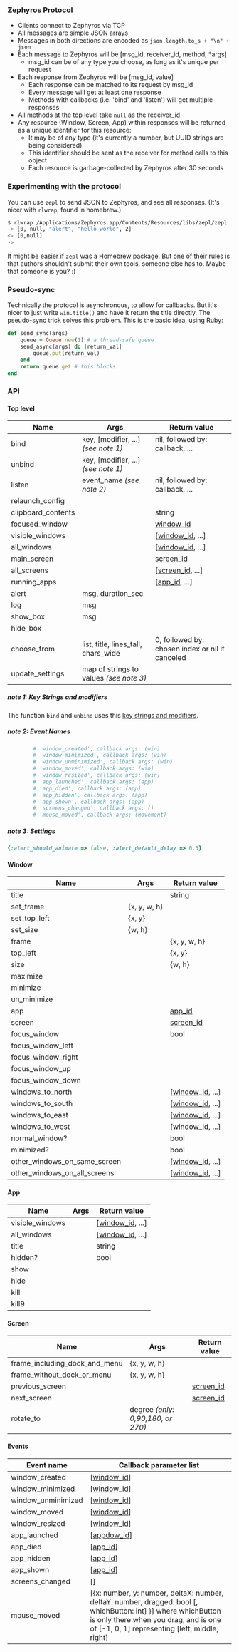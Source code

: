### Zephyros Protocol

* Clients connect to Zephyros via TCP
* All messages are simple JSON arrays
* Messages in both directions are encoded as `json.length.to_s + "\n" + json`
* Each message to Zephyros will be [msg_id, receiver_id, method, *args]
    * msg_id can be of any type you choose, as long as it's unique per request
* Each response from Zephyros will be [msg_id, value]
    * Each response can be matched to its request by msg_id
    * Every message will get at least one response
    * Methods with callbacks (i.e. 'bind' and 'listen') will get multiple responses
* All methods at the top level take `null` as the receiver_id
* Any resource (Window, Screen, App) within responses will be returned as a unique identifier for this resource:
    * It may be of any type (it's currently a number, but UUID strings are being considered)
    * This identifier should be sent as the receiver for method calls to this object
    * Each resource is garbage-collected by Zephyros after 30 seconds

### Experimenting with the protocol

You can use `zepl` to send JSON to Zephyros, and see all responses. (It's nicer with `rlwrap`, found in homebrew.)

```bash
$ rlwrap /Applications/Zephyros.app/Contents/Resources/libs/zepl/zepl
-> [0, null, "alert", "hello world", 2]
<- [0,null]
->
```

It might be easier if `zepl` was a Homebrew package. But one of their rules is that authors shouldn't submit their own tools, someone else has to. Maybe that someone is you? :)

### Pseudo-sync

Technically the protocol is asynchronous, to allow for callbacks. But it's nicer to just write `win.title()` and have it return the title directly. The pseudo-sync trick solves this problem. This is the basic idea, using Ruby:

```ruby
def send_sync(args)
    queue = Queue.new(1) # a thread-safe queue
    send_async(args) do |return_val|
        queue.put(return_val)
    end
    return queue.get # this blocks
end
```

### API

#### Top level

Name               | Args                                    | Return value
-------------------|-----------------------------------------|--------------------
bind               | key, [modifier, ...]  *(see note 1)*    | nil, followed by: callback, ...
unbind             | key, [modifier, ...]  *(see note 1)*    |
listen             | event_name            *(see note 2)*    | nil, followed by: callback, ...
relaunch_config    |                                         |
clipboard_contents |                                         | string
focused_window     |                                         | [window_id](#window)
visible_windows    |                                         | [[window_id](#window), ...]
all_windows        |                                         | [[window_id](#window), ...]
main_screen        |                                         | [screen_id](#screen)
all_screens        |                                         | [[screen_id](#screen), ...]
running_apps       |                                         | [[app_id](#app), ...]
alert              | msg, duration_sec                       |
log                | msg                                     |
show_box           | msg                                     |
hide_box           |                                         |
choose_from        | list, title, lines_tall, chars_wide     | 0, followed by: chosen index or nil if canceled
update_settings    | map of strings to values *(see note 3)* |


##### note 1: Key Strings and modifiers

The function `bind` and `unbind` uses this [key strings and modifiers](https://github.com/sdegutis/zephyros/blob/master/Zephyros/SDKeyBindingTranslator.m#L148).

##### note 2: Event Names

```ruby
        # 'window_created', callback args: (win)
        # 'window_minimized', callback args: (win)
        # 'window_unminimized', callback args: (win)
        # 'window_moved', callback args: (win)
        # 'window_resized', callback args: (win)
        # 'app_launched', callback args: (app)
        # 'app_died', callback args: (app)
        # 'app_hidden', callback args: (app)
        # 'app_shown', callback args: (app)
        # 'screens_changed', callback args: ()
        # 'mouse_moved', callback args: (movement)
```

##### note 3: Settings

```ruby
{:alert_should_animate => false, :alert_default_delay => 0.5}
```


#### Window

Name                         | Args         | Return value
-----------------------------|--------------|--------------------
title                        |              | string
set_frame                    | {x, y, w, h} |
set_top_left                 | {x, y}       |
set_size                     | {w, h}       |
frame                        |              | {x, y, w, h}
top_left                     |              | {x, y}
size                         |              | {w, h}
maximize                     |              |
minimize                     |              |
un_minimize                  |              |
app                          |              | [app_id](#app)
screen                       |              | [screen_id](#screen)
focus_window                 |              | bool
focus_window_left            |              |
focus_window_right           |              |
focus_window_up              |              |
focus_window_down            |              |
windows_to_north             |              | [[window_id](#window), ...]
windows_to_south             |              | [[window_id](#window), ...]
windows_to_east              |              | [[window_id](#window), ...]
windows_to_west              |              | [[window_id](#window), ...]
normal_window?               |              | bool
minimized?                   |              | bool
other_windows_on_same_screen |              | [[window_id](#window), ...]
other_windows_on_all_screens |              | [[window_id](#window), ...]

#### App

Name            | Args | Return value
----------------|------|--------------------
visible_windows |      | [[window_id](#window), ...]
all_windows     |      | [[window_id](#window), ...]
title           |      | string
hidden?         |      | bool
show            |      |
hide            |      |
kill            |      |
kill9           |      |

#### Screen

Name                          | Args                              | Return value
------------------------------|-----------------------------------|--------------
frame_including_dock_and_menu | {x, y, w, h}                      |
frame_without_dock_or_menu    | {x, y, w, h}                      |
previous_screen               |                                   | [screen_id](#screen)
next_screen                   |                                   | [screen_id](#screen)
rotate_to                     | degree *(only: 0,90,180, or 270)* |

#### Events

Event name          | Callback parameter list
--------------------|-------------------------
window_created      | [[window_id](#window)]
window_minimized    | [[window_id](#window)]
window_unminimized  | [[window_id](#window)]
window_moved        | [[window_id](#window)]
window_resized      | [[window_id](#window)]
app_launched        | [[appdow_id](#window)]
app_died            | [[app_id](#app)]
app_hidden          | [[app_id](#app)]
app_shown           | [[app_id](#app)]
screens_changed     | []
mouse_moved         | [{x: number, y: number, deltaX: number, deltaY: number, dragged: bool [, whichButton: int] }] where whichButton is only there when you drag, and is one of [-1, 0, 1] representing [left, middle, right]
